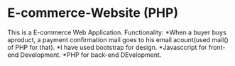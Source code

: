 # E-commerce-Website (PHP)
This is a E-commerce Web Application.
Functionality:
  *When a buyer buys aproduct, a payment confirmation mail goes to his email acount(used mail() of PHP for that).
  *I have used bootstrap for design.
  *Javasccript for front-end Development.
  *PHP for back-end DEvelopment.
